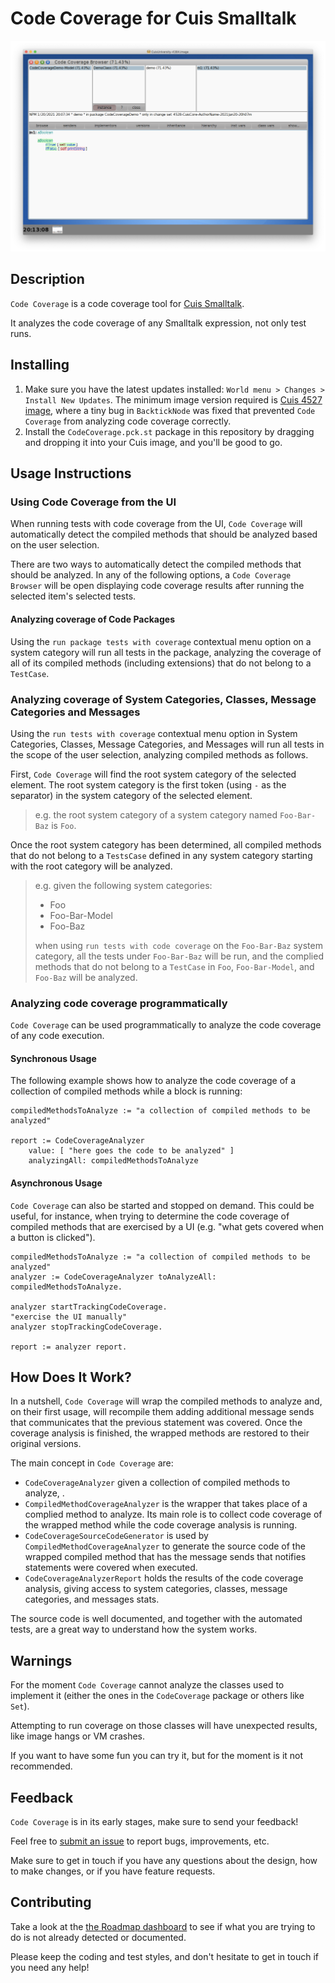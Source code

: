 # Code Coverage for Cuis Smalltalk

![Code Coverage](assets/cuis-code-coverage.png)

## Description
`Code Coverage` is a code coverage tool for [Cuis Smalltalk](https://github.com/Cuis-Smalltalk/Cuis-Smalltalk-Dev).

It analyzes the code coverage of any Smalltalk expression, not only test runs.

## Installing

1. Make sure you have the latest updates installed: `World menu > Changes > Install New Updates`.
The minimum image version required is [Cuis 4527 image](https://github.com/Cuis-Smalltalk/Cuis-Smalltalk-Dev/blob/master/CoreUpdates/4527-CuisCore-NicolasPapagnaMaldonado-2021Jan20-17h23m-NPM.001.cs.st),
where a tiny bug in `BacktickNode` was fixed that prevented `Code Coverage` from analyzing code coverage correctly.
2. Install the `CodeCoverage.pck.st` package in this repository by dragging and dropping it into your Cuis image, and you'll be good to go.

## Usage Instructions
### Using Code Coverage from the UI
When running tests with code coverage from the UI, `Code Coverage` will automatically detect the compiled methods that 
should be analyzed based on the user selection.

There are two ways to automatically detect the compiled methods that should be analyzed.
In any of the following options, a `Code Coverage Browser` will be open displaying code coverage results after running 
the selected item's selected tests.

#### Analyzing coverage of Code Packages
Using the `run package tests with coverage` contextual menu option on a system category will run all tests in the
package, analyzing the coverage of all of its compiled methods (including extensions) that do not belong to a
`TestCase`.

### Analyzing coverage of System Categories, Classes, Message Categories and Messages
Using the `run tests with coverage` contextual menu option in System Categories, Classes, Message Categories, and Messages
will run all tests in the scope of the user selection, analyzing compiled methods as follows.

First, `Code Coverage` will find the root system category of the selected element.
The root system category is the first token (using `-` as the separator) in the system category of the selected element.

> e.g. the root system category of a system category named `Foo-Bar-Baz` is `Foo`.

Once the root system category has been determined, all compiled methods that do not belong to a `TestsCase` defined in 
any system category starting with the root category will be analyzed.

> e.g. given the following system categories:
> * Foo
> * Foo-Bar-Model
> * Foo-Baz
> 
> when using `run tests with code coverage` on the `Foo-Bar-Baz` system category, all the tests under `Foo-Bar-Baz` will
> be run, and the complied methods that do not belong to a `TestCase` in `Foo`, `Foo-Bar-Model`, and `Foo-Baz` will be
> analyzed.

### Analyzing code coverage programmatically
`Code Coverage` can be used programmatically to analyze the code coverage of any code execution.

#### Synchronous Usage
The following example shows how to analyze the code coverage of a collection of compiled methods while a block is
running:

```
compiledMethodsToAnalyze := "a collection of compiled methods to be analyzed"

report := CodeCoverageAnalyzer
    value: [ "here goes the code to be analyzed" ]
    analyzingAll: compiledMethodsToAnalyze
```

#### Asynchronous Usage
`Code Coverage` can also be started and stopped on demand. This could be useful, for instance, when trying to determine the code coverage of compiled methods that are exercised by a UI (e.g. "what gets covered when a button is clicked").

```
compiledMethodsToAnalyze := "a collection of compiled methods to be analyzed"
analyzer := CodeCoverageAnalyzer toAnalyzeAll: compiledMethodsToAnalyze.

analyzer startTrackingCodeCoverage.
"exercise the UI manually"
analyzer stopTrackingCodeCoverage.

report := analyzer report.
```

## How Does It Work?
In a nutshell, `Code Coverage` will wrap the compiled methods to analyze and, on their first usage, will recompile them
adding additional message sends that communicates that the previous statement was covered. Once the coverage analysis is finished,
the wrapped methods are restored to their original versions.

The main concept in  `Code Coverage` are:
* `CodeCoverageAnalyzer` given a collection of compiled methods to analyze, .
* `CompiledMethodCoverageAnalyzer` is the wrapper that takes place of a complied method to analyze. Its main role is to
collect code coverage of the wrapped method while the code coverage analysis is running.
* `CodeCoverageSourceCodeGenerator` is used by `CompiledMethodCoverageAnalyzer` to generate the source code of the wrapped
compiled method that has the message sends that notifies statements were covered when executed.
* `CodeCoverageAnalyzerReport` holds the results of the code coverage analysis, giving access to system categories, classes,
message categories, and messages stats.

The source code is well documented, and together with the automated tests, are a great way to understand how the system 
works.

## Warnings
For the moment `Code Coverage` cannot analyze the classes used to implement it (either the ones in the `CodeCoverage`
package or others like `Set`).

Attempting to run coverage on those classes will have unexpected results, like image hangs or VM crashes.

If you want to have some fun you can try it, but for the moment is it not recommended.

## Feedback 
`Code Coverage` is in its early stages, make sure to send your feedback!

Feel free to [submit an issue](https://github.com/npapagna/cuis-code-coverage/issues) to report bugs, improvements, etc.

Make sure to get in touch if you have any questions about the design, how to make changes, or if you have feature requests.


## Contributing

Take a look at the [the Roadmap dashboard](https://github.com/npapagna/cuis-code-coverage/projects/1) to see if what 
you are trying to do is not already detected or documented. 

Please keep the coding and test styles, and don't hesitate to get in touch if you need any help!
